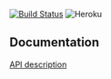 [![Build Status](https://travis-ci.org/maxsh8x/candy-server.svg?branch=dev)](https://travis-ci.org/maxsh8x/candy-server)
![Heroku](https://heroku-badge.herokuapp.com/?app=candy-fdc&style=flat&root=api/statistic)

## Documentation

[API description][api]

[api]: http://candy-api.surge.sh
